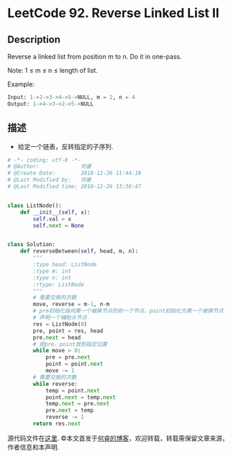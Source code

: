 # LeetCode 92. Reverse Linked List II

## Description

Reverse a linked list from position m to n. Do it in one-pass.

Note: 1 ≤ m ≤ n ≤ length of list.

Example:

```python
Input: 1->2->3->4->5->NULL, m = 2, n = 4
Output: 1->4->3->2->5->NULL
```

## 描述

* 给定一个链表，反转指定的子序列.

```python
# -*- coding: utf-8 -*-
# @Author:             何睿
# @Create Date:        2018-12-26 11:44:18
# @Last Modified by:   何睿
# @Last Modified time: 2018-12-26 13:36:47


class ListNode():
    def __init__(self, x):
        self.val = x
        self.next = None


class Solution:
    def reverseBetween(self, head, m, n):
        """
        :type head: ListNode
        :type m: int
        :type n: int
        :rtype: ListNode
        """
        # 需要交换的次数
        move, reverse = m-1, n-m
        # pre初始化指向第一个被换节点的前一个节点，point初始化为第一个被换节点
        # 声明一个辅助头节点
        res = ListNode(0)
        pre, point = res, head
        pre.next = head
        # 把pre，point放到指定位置
        while move > 0:
            pre = pre.next
            point = point.next
            move -= 1
        # 需要交换的次数
        while reverse:
            temp = point.next
            point.next = temp.next
            temp.next = pre.next
            pre.next = temp
            reverse -= 1
        return res.next
```

源代码文件在[这里](https://github.com/ruicore/Algorithm/blob/master/Leetcode/2018-12-26-92-Reverse-Linked-List-II.py).
©本文首发于[何睿的博客](https://www.ruicore.cn/leetcode-92-reverse-linked-list-ii/)，欢迎转载，转载需保留文章来源，作者信息和本声明.
